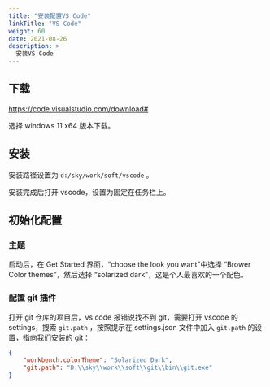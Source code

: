 ```yaml
---
title: "安装配置VS Code"
linkTitle: "VS Code"
weight: 60
date: 2021-08-26
description: >
  安装VS Code
---
```


## 下载

https://code.visualstudio.com/download#

选择 windows 11 x64 版本下载。

## 安装

安装路径设置为 `d:/sky/work/soft/vscode` 。

安装完成后打开 vscode，设置为固定在任务栏上。

## 初始化配置

### 主题

启动后，在 Get Started 界面，“choose the look you want"中选择 “Brower Color themes”，然后选择 “solarized dark”，这是个人最喜欢的一个配色。

### 配置 git 插件

打开 git 仓库的项目后，vs code 报错说找不到 git，需要打开 vscode 的 settings，搜索 `git.path` ，按照提示在 settings.json 文件中加入 `git.path` 的设置，指向我们安装的 git：

```json
{
    "workbench.colorTheme": "Solarized Dark",
    "git.path": "D:\\sky\\work\\soft\\git\\bin\\git.exe"
}
```


